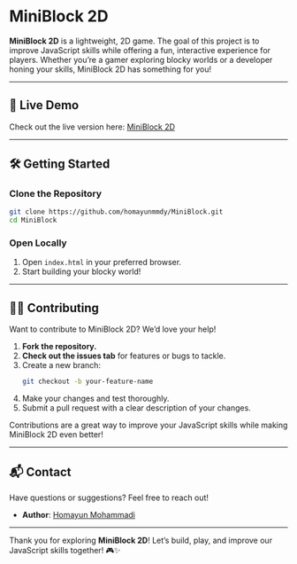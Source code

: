 
# MiniBlock 2D  

**MiniBlock 2D** is a lightweight, 2D game. The goal of this project is to improve JavaScript skills while offering a fun, interactive experience for players. Whether you’re a gamer exploring blocky worlds or a developer honing your skills, MiniBlock 2D has something for you!  

---

## 🚀 **Live Demo**  
Check out the live version here: [MiniBlock 2D](https://mini-block.vercel.app/)  

---

## 🛠️ **Getting Started**  

### **Clone the Repository**  
```bash
git clone https://github.com/homayunmmdy/MiniBlock.git
cd MiniBlock
```

### **Open Locally**  
1. Open `index.html` in your preferred browser.  
2. Start building your blocky world!  

---

## 🧑‍💻 **Contributing**  
Want to contribute to MiniBlock 2D? We’d love your help!  

1. **Fork the repository.**  
2. **Check out the issues tab** for features or bugs to tackle.  
3. Create a new branch:  
   ```bash
   git checkout -b your-feature-name
   ```  
4. Make your changes and test thoroughly.  
5. Submit a pull request with a clear description of your changes.  

Contributions are a great way to improve your JavaScript skills while making MiniBlock 2D even better!  


---

## 📬 **Contact**  
Have questions or suggestions? Feel free to reach out!  
- **Author**: [Homayun Mohammadi](https://github.com/homayunmmdy)  

---  

Thank you for exploring **MiniBlock 2D**! Let’s build, play, and improve our JavaScript skills together! 🎮✨
